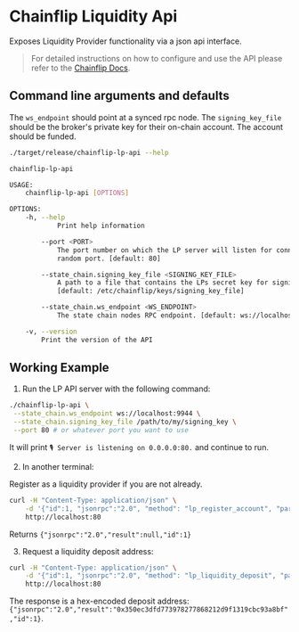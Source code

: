 # Chainflip Liquidity Api

Exposes Liquidity Provider functionality via a json api interface.

> For detailed instructions on how to configure and use the API please refer to the  [Chainflip Docs](https://docs.chainflip.io/integration/liquidity-provision/lp-api).

## Command line arguments and defaults

The `ws_endpoint` should point at a synced rpc node.
The `signing_key_file` should be the broker's private key for their on-chain account. The account should be funded.

```bash copy
./target/release/chainflip-lp-api --help
```

```sh
chainflip-lp-api

USAGE:
    chainflip-lp-api [OPTIONS]

OPTIONS:
    -h, --help
            Print help information

        --port <PORT>
            The port number on which the LP server will listen for connections. Use 0 to assign a
            random port. [default: 80]

        --state_chain.signing_key_file <SIGNING_KEY_FILE>
            A path to a file that contains the LPs secret key for signing extrinsics. 
            [default: /etc/chainflip/keys/signing_key_file]

        --state_chain.ws_endpoint <WS_ENDPOINT>
            The state chain nodes RPC endpoint. [default: ws://localhost:9944]

    -v, --version 
        Print the version of the API
```

## Working Example

1. Run the LP API server with the following command:

```bash copy
./chainflip-lp-api \
 --state_chain.ws_endpoint ws://localhost:9944 \
 --state_chain.signing_key_file /path/to/my/signing_key \
 --port 80 # or whatever port you want to use
```

It will print `🎙 Server is listening on 0.0.0.0:80.` and continue to run.

2. In another terminal:

Register as a liquidity provider if you are not already.

```bash copy
curl -H "Content-Type: application/json" \
    -d '{"id":1, "jsonrpc":"2.0", "method": "lp_register_account", "params": [0]}' \
    http://localhost:80
```

Returns `{"jsonrpc":"2.0","result":null,"id":1}`

3. Request a liquidity deposit address:

```bash copy
curl -H "Content-Type: application/json" \
    -d '{"id":1, "jsonrpc":"2.0", "method": "lp_liquidity_deposit", "params": ["Eth"]}' \
    http://localhost:80
```

The response is a hex-encoded deposit address: `{"jsonrpc":"2.0","result":"0x350ec3dfd773978277868212d9f1319cbc93a8bf","id":1}`.
